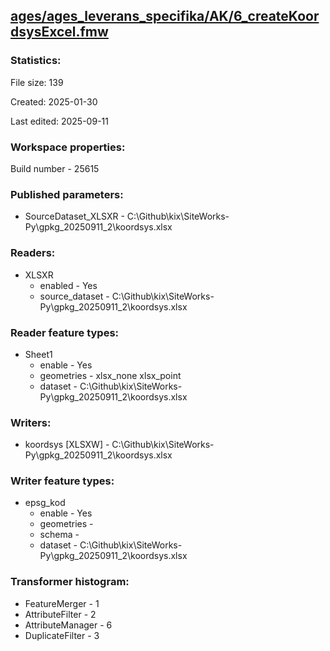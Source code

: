 ﻿## [ages/ages_leverans_specifika/AK/6_createKoordsysExcel.fmw](https://github.com/kicki58/kix_working_dir/blob/master/ages/ages_leverans_specifika/AK/6_createKoordsysExcel.fmw)

### Statistics:
File size: 139

Created: 2025-01-30

Last edited: 2025-09-11


### Workspace properties:
Build number    - 25615

### Published parameters:
*  SourceDataset_XLSXR    -   C:\Github\kix\SiteWorks-Py\gpkg_20250911_2\koordsys.xlsx

### Readers:
*  XLSXR
    * enabled    -  Yes
    * source_dataset    -   C:\Github\kix\SiteWorks-Py\gpkg_20250911_2\koordsys.xlsx

### Reader feature types:
*  Sheet1
    * enable - Yes
    * geometries - xlsx_none xlsx_point
    * dataset - C:\Github\kix\SiteWorks-Py\gpkg_20250911_2\koordsys.xlsx


### Writers:
*  koordsys [XLSXW]    -   C:\Github\kix\SiteWorks-Py\gpkg_20250911_2\koordsys.xlsx

### Writer feature types:
*  epsg_kod
    * enable - Yes
    * geometries - 
    * schema - 
    * dataset - C:\Github\kix\SiteWorks-Py\gpkg_20250911_2\koordsys.xlsx

### Transformer histogram:
*  FeatureMerger    -   1
*  AttributeFilter    -   2
*  AttributeManager    -   6
*  DuplicateFilter    -   3

